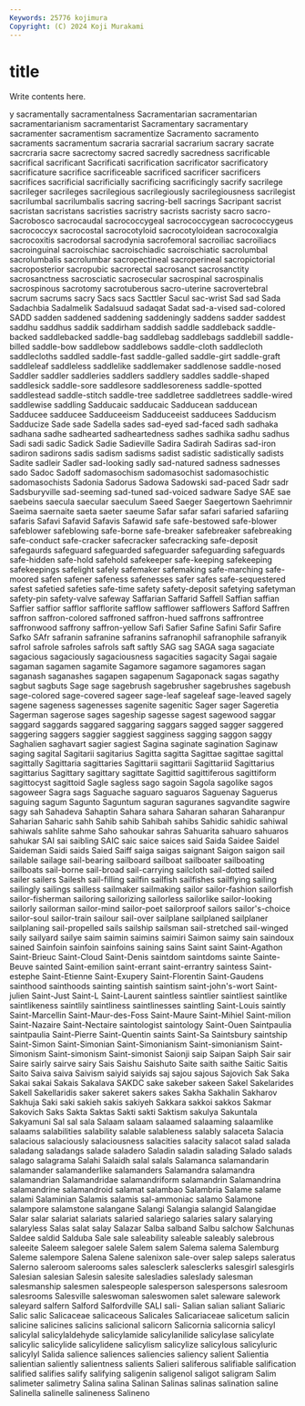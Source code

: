 ```yaml
---
Keywords: 25776 kojimura
Copyright: (C) 2024 Koji Murakami
---
```


# title

Write contents here.



y sacramentally
sacramentalness Sacramentarian sacramentarian sacramentarianism sacramentarist Sacramentary sacramentary sacramenter sacramentism sacramentize
Sacramento sacramento sacraments sacramentum sacraria sacrarial sacrarium sacrary sacrate sacrcraria
sacre sacrectomy sacred sacredly sacredness sacrificable sacrifical sacrificant Sacrificati sacrification
sacrificator sacrificatory sacrificature sacrifice sacrificeable sacrificed sacrificer sacrificers sacrifices sacrificial
sacrificially sacrificing sacrificingly sacrify sacrilege sacrileger sacrileges sacrilegious sacrilegiously sacrilegiousness
sacrilegist sacrilumbal sacrilumbalis sacring sacring-bell sacrings Sacripant sacrist sacristan sacristans
sacristies sacristry sacrists sacristy sacro sacro- Sacrobosco sacrocaudal sacrococcygeal sacrococcygean
sacrococcygeus sacrococcyx sacrocostal sacrocotyloid sacrocotyloidean sacrocoxalgia sacrocoxitis sacrodorsal sacrodynia sacrofemoral
sacroiliac sacroiliacs sacroinguinal sacroischiac sacroischiadic sacroischiatic sacrolumbal sacrolumbalis sacrolumbar sacropectineal
sacroperineal sacropictorial sacroposterior sacropubic sacrorectal sacrosanct sacrosanctity sacrosanctness sacrosciatic sacrosecular
sacrospinal sacrospinalis sacrospinous sacrotomy sacrotuberous sacro-uterine sacrovertebral sacrum sacrums sacry
Sacs sacs Sacttler Sacul sac-wrist Sad sad Sada Sadachbia Sadalmelik
Sadalsuud sadaqat Sadat sad-a-vised sad-colored SADD sadden saddened saddening saddeningly
saddens sadder saddest saddhu saddhus saddik saddirham saddish saddle saddleback
saddle-backed saddlebacked saddle-bag saddlebag saddlebags saddlebill saddle-billed saddle-bow saddlebow saddlebows
saddle-cloth saddlecloth saddlecloths saddled saddle-fast saddle-galled saddle-girt saddle-graft saddleleaf saddleless
saddlelike saddlemaker saddlenose saddle-nosed Saddler saddler saddleries saddlers saddlery saddles
saddle-shaped saddlesick saddle-sore saddlesore saddlesoreness saddle-spotted saddlestead saddle-stitch saddle-tree saddletree
saddletrees saddle-wired saddlewise saddling Sadducaic sadducaic Sadducean sadducean Sadducee sadducee
Sadduceeism Sadduceeist sadducees Sadducism Sadducize Sade sade Sadella sades sad-eyed
sad-faced sadh sadhaka sadhana sadhe sadhearted sadheartedness sadhes sadhika sadhu
sadhus Sadi sadi sadic Sadick Sadie Sadieville Sadira Sadirah Sadiras
sad-iron sadiron sadirons sadis sadism sadisms sadist sadistic sadistically sadists
Sadite sadleir Sadler sad-looking sadly sad-natured sadness sadnesses sado Sadoc
Sadoff sadomasochism sadomasochist sadomasochistic sadomasochists Sadonia Sadorus Sadowa Sadowski sad-paced
Sadr sadr Sadsburyville sad-seeming sad-tuned sad-voiced sadware Sadye SAE sae
saebeins saecula saecular saeculum Saeed Saeger Saegertown Saehrimnir Saeima saernaite
saeta saeter saeume Safar safar safari safaried safariing safaris Safavi
Safavid Safavis Safawid safe safe-bestowed safe-blower safeblower safeblowing safe-borne safe-breaker
safebreaker safebreaking safe-conduct safe-cracker safecracker safecracking safe-deposit safegaurds safeguard safeguarded
safeguarder safeguarding safeguards safe-hidden safe-hold safehold safekeeper safe-keeping safekeeping safekeepings
safelight safely safemaker safemaking safe-marching safe-moored safen safener safeness safenesses
safer safes safe-sequestered safest safetied safeties safe-time safety safety-deposit safetying
safetyman safety-pin safety-valve safeway Saffarian Saffarid Saffell Saffian saffian Saffier
saffior safflor safflorite safflow safflower safflowers Safford Saffren saffron saffron-colored
saffroned saffron-hued saffrons saffrontree saffronwood saffrony saffron-yellow Safi Safier Safine
Safini Safir Safire Safko SAfr safranin safranine safranins safranophil safranophile
safranyik safrol safrole safroles safrols saft saftly SAG sag SAGA
saga sagaciate sagacious sagaciously sagaciousness sagacities sagacity Sagai sagaie sagaman
sagamen sagamite Sagamore sagamore sagamores sagan saganash saganashes sagapen sagapenum
Sagaponack sagas sagathy sagbut sagbuts Sage sage sagebrush sagebrusher sagebrushes
sagebush sage-colored sage-covered sageer sage-leaf sageleaf sage-leaved sagely sagene sageness
sagenesses sagenite sagenitic Sager sager Sageretia Sagerman sagerose sages sageship
sagesse sagest sagewood saggar saggard saggards saggared saggaring saggars sagged
sagger saggered saggering saggers saggier saggiest sagginess sagging saggon saggy
Saghalien saghavart sagier sagiest Sagina saginate sagination Saginaw saging sagital
Sagitarii sagitarius Sagitta sagitta Sagittae sagittae sagittal sagittally Sagittaria sagittaries
Sagittarii sagittarii Sagittariid Sagittarius sagittarius Sagittary sagittary sagittate Sagittid sagittiferous
sagittiform sagittocyst sagittoid Sagle sagless sago sagoin Sagola sagolike sagos
sagoweer Sagra sags Saguache saguaro saguaros Saguenay Saguerus saguing sagum
Sagunto Saguntum saguran saguranes sagvandite sagwire sagy sah Sahadeva Sahaptin
Sahara sahara Saharan saharan Saharanpur Saharian Saharic sahh Sahib sahib
Sahibah sahibs Sahidic sahidic sahiwal sahiwals sahlite sahme Saho sahoukar
sahras Sahuarita sahuaro sahuaros sahukar SAI sai saibling SAIC saic
saice saices said Saida Saidee Saidel Saideman Saidi saids Saied
Saiff saiga saigas saignant Saigon saigon sail sailable sailage sail-bearing
sailboard sailboat sailboater sailboating sailboats sail-borne sail-broad sail-carrying sailcloth sail-dotted
sailed sailer sailers Sailesh sail-filling sailfin sailfish sailfishes sailflying sailing
sailingly sailings sailless sailmaker sailmaking sailor sailor-fashion sailorfish sailor-fisherman sailoring
sailorizing sailorless sailorlike sailor-looking sailorly sailorman sailor-mind sailor-poet sailorproof sailors
sailor's-choice sailor-soul sailor-train sailour sail-over sailplane sailplaned sailplaner sailplaning sail-propelled
sails sailship sailsman sail-stretched sail-winged saily sailyard sailye saim saimin
saimins saimiri Saimon saimy sain saindoux sained Sainfoin sainfoin sainfoins
saining sains Saint saint Saint-Agathon Saint-Brieuc Saint-Cloud Saint-Denis saintdom saintdoms
sainte Sainte-Beuve sainted Saint-emilion saint-errant saint-errantry saintess Saint-estephe Saint-Etienne Saint-Exupery
Saint-Florentin Saint-Gaudens sainthood sainthoods sainting saintish saintism saint-john's-wort Saint-julien Saint-Just
Saint-L Saint-Laurent saintless saintlier saintliest saintlike saintlikeness saintlily saintliness saintlinesses
saintling Saint-Louis saintly Saint-Marcellin Saint-Maur-des-Foss Saint-Maure Saint-Mihiel Saint-milion Saint-Nazaire Saint-Nectaire
saintologist saintology Saint-Ouen Saintpaulia saintpaulia Saint-Pierre Saint-Quentin saints Saint-Sa Saintsbury
saintship Saint-Simon Saint-Simonian Saint-Simonianism Saint-simonianism Saint-Simonism Saint-simonism Saint-simonist Saionji saip
Saipan Saiph Sair sair Saire sairly sairve sairy Sais Saishu
Saishuto Saite saith saithe Saitic Saitis Saito Saiva saiva Saivism
saiyid saiyids saj sajou sajous Sajovich Sak Saka Sakai sakai
Sakais Sakalava SAKDC sake sakeber sakeen Sakel Sakelarides Sakell Sakellaridis
saker sakeret sakers sakes Sakha Sakhalin Sakharov Sakhuja Saki saki
sakieh sakis sakiyeh Sakkara sakkoi sakkos Sakmar Sakovich Saks Sakta
Saktas Sakti sakti Saktism sakulya Sakuntala Sakyamuni Sal sal sala
Salaam salaam salaamed salaaming salaamlike salaams salabilities salability salable salableness
salably salaceta Salacia salacious salaciously salaciousness salacities salacity salacot salad
salada saladang saladangs salade saladero Saladin saladin salading Salado salads
salago salagrama Salahi Salaidh salal salals Salamanca salamandarin salamander salamanderlike
salamanders Salamandra salamandra salamandrian Salamandridae salamandriform salamandrin Salamandrina salamandrine salamandroid
salamat salambao Salambria Salame salame salami Salaminian Salamis salamis sal-ammoniac
salamo Salamone salampore salamstone salangane Salangi Salangia salangid Salangidae Salar
salar salariat salariats salaried salariego salaries salary salarying salaryless Salas
salat salay Salazar Salba salband Salbu salchow Salchunas Saldee saldid
Salduba Sale sale saleability saleable saleably salebrous saleeite Saleem salegoer
salele Salem salem Salema salema Salemburg Saleme salempore Salena Salene
salenixon sale-over salep saleps saleratus Salerno saleroom salerooms sales salesclerk
salesclerks salesgirl salesgirls Salesian salesian Salesin salesite salesladies saleslady salesman
salesmanship salesmen salespeople salesperson salespersons salesroom salesrooms Salesville saleswoman saleswomen
salet saleware salework saleyard salfern Salford Salfordville SALI sali- Salian
salian saliant Saliaric Salic salic Salicaceae salicaceous Salicales Salicariaceae salicetum
salicin salicine salicines salicins salicional salicorn Salicornia salicornia salicyl salicylal
salicylaldehyde salicylamide salicylanilide salicylase salicylate salicylic salicylide salicylidene salicylism salicylize
salicylous salicyluric salicylyl Salida salience saliences saliencies saliency salient Salientia
salientian saliently salientness salients Salieri saliferous salifiable salification salified salifies
salify salifying saligenin saligenol saligot saligram Salim salimeter salimetry Salina
salina Salinan Salinas salinas salination saline Salinella salinelle salineness Salineno
